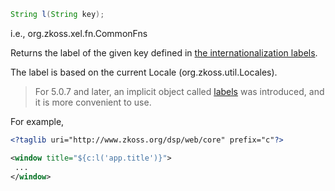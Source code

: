 ``` java
String l(String key);
```

  
i.e.,
<javadoc method="getLabel(java.lang.String)">org.zkoss.xel.fn.CommonFns</javadoc>

Returns the label of the given key defined in [the internationalization
labels]({{site.baseurl}}/zk_dev_ref/Internationalization/Labels).

The label is based on the current Locale
(<javadoc method="getCurrent()">org.zkoss.util.Locales</javadoc>).

> For 5.0.7 and later, an implicit object called
> [labels](ZUML_Reference/EL_Expressions/Implicit_Objects/labels)
> was introduced, and it is more convenient to use.

For example,

``` xml
<?taglib uri="http://www.zkoss.org/dsp/web/core" prefix="c"?>

<window title="${c:l('app.title')}">
 ...
</window>
```


